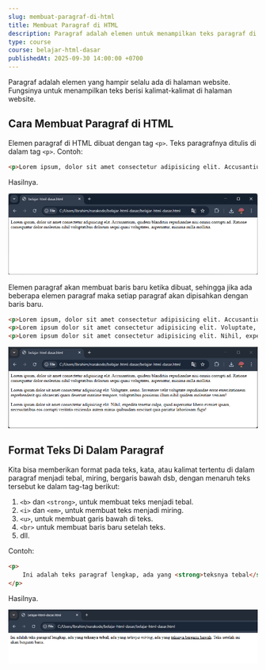 ```yaml
---
slug: membuat-paragraf-di-html
title: Membuat Paragraf di HTML
description: Paragraf adalah elemen untuk menampilkan teks paragraf di halaman website
type: course
course: belajar-html-dasar
publishedAt: 2025-09-30 14:00:00 +0700
---
```


Paragraf adalah elemen yang hampir selalu ada di halaman website. Fungsinya untuk menampilkan teks berisi kalimat-kalimat di halaman website.

## Cara Membuat Paragraf di HTML

Elemen paragraf di HTML dibuat dengan tag `<p>`. Teks paragrafnya ditulis di dalam tag `<p>`. Contoh:

```html
<p>Lorem ipsum, dolor sit amet consectetur adipisicing elit. Accusantium, quidem blanditiis repudiandae nisi omnis corrupti ad. Ratione consequatur dolor molestias nihil voluptatibus dolorum sequi quasi voluptates, aspernatur, minima nulla mollitia.</p>
```

Hasilnya.

![Elemen Paragraf HTML](./images/6-membuat-paragraf-di-html/elemen-paragraf-html.png)

Elemen paragraf akan membuat baris baru ketika dibuat, sehingga jika ada beberapa elemen paragraf maka setiap paragraf akan dipisahkan dengan baris baru.

```html
<p>Lorem ipsum, dolor sit amet consectetur adipisicing elit. Accusantium, quidem blanditiis repudiandae nisi omnis corrupti ad. Ratione consequatur dolor molestias nihil voluptatibus dolorum sequi quasi voluptates, aspernatur, minima nulla mollitia.</p>
<p>Lorem ipsum dolor sit amet consectetur adipisicing elit. Voluptate, nemo. Inventore velit voluptate repudiandae error exercitationem reprehenderit qui obcaecati quam deserunt maxime tempore, voluptatibus possimus illum nihil quidem molestiae veniam!</p>
<p>Lorem ipsum dolor sit amet consectetur adipisicing elit. Nihil, expedita tenetur culpa, quod aspernatur libero eveniet ipsam, necessitatibus eos corrupti veritatis reiciendis autem minus quibusdam nesciunt quia pariatur laboriosam fuga!</p>
```

![Beberapa Elemen Paragraf HTML](./images/6-membuat-paragraf-di-html/beberapa-elemen-paragraf-html.png)

## Format Teks Di Dalam Paragraf

Kita bisa memberikan format pada teks, kata, atau kalimat tertentu di dalam paragraf menjadi tebal, miring, bergaris bawah dsb, dengan menaruh teks tersebut ke dalam tag-tag berikut:

1. `<b>` dan `<strong>`, untuk membuat teks menjadi tebal.
2. `<i>` dan `<em>`, untuk membuat teks menjadi miring.
3. `<u>`, untuk membuat garis bawah di teks.
4. `<br>` untuk membuat baris baru setelah teks.
5. dll.

Contoh:

```html
<p>
    Ini adalah teks paragraf lengkap, ada yang <strong>teksnya tebal</strong>, ada yang <em>teksnya miring</em>, ada yang <u>teksnya bergaris bawah</u>. Teks setelah ini <br> akan berganti baris.
</p>
```

Hasilnya.

![Format Elemen Paragraf HTML](./images/6-membuat-paragraf-di-html/format-elemen-paragraf-html.png)